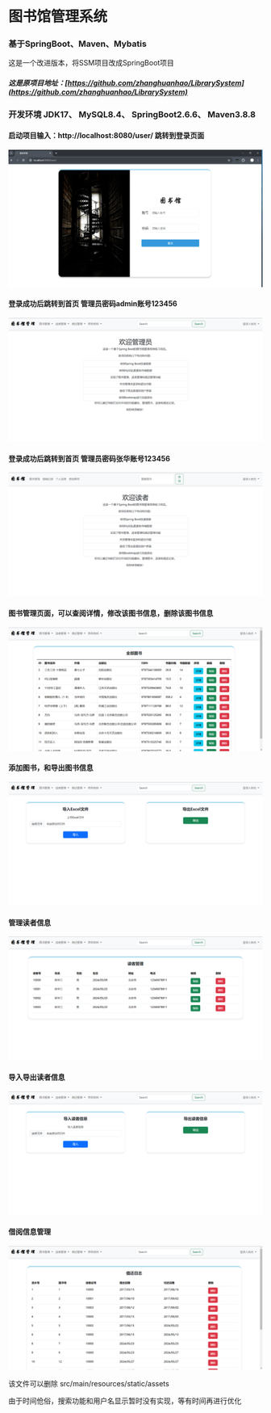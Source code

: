 # 图书馆管理系统

### 基于SpringBoot、Maven、Mybatis

这是一个改进版本，将SSM项目改成SpringBoot项目
##### 这是原项目地址：[https://github.com/zhanghuanhao/LibrarySystem](https://github.com/zhanghuanhao/LibrarySystem)

### 开发环境 JDK17、 MySQL8.4、 SpringBoot2.6.6、 Maven3.8.8  

#### 启动项目输入：http://localhost:8080/user/ 跳转到登录页面
<img src="./src/main/resources/static/assets/登录.png" alt="登录界面">

#### 登录成功后跳转到首页 管理员密码admin账号123456
<img src="./src/main/resources/static/assets/管理员首页.png" alt="管理首页">

#### 登录成功后跳转到首页 管理员密码张华账号123456
<img src="./src/main/resources/static/assets/用户首页.png" alt="用户首页">

#### 图书管理页面，可以查阅详情，修改该图书信息，删除该图书信息
<img src="./src/main/resources/static/assets/图书管理界面.png" alt="图书管理">

#### 添加图书，和导出图书信息
<img src="./src/main/resources/static/assets/图书信息导入导出.png" alt="添加图书">

#### 管理读者信息
<img src="./src/main/resources/static/assets/读者管理.png" alt="读者管理">

#### 导入导出读者信息
<img src="./src/main/resources/static/assets/读者导入导出.png" alt="读者导入导出">

#### 借阅信息管理
<img src="./src/main/resources/static/assets/借还管理.png" alt="借还日志">

该文件可以删除
src/main/resources/static/assets </br>

由于时间伧俗，搜索功能和用户名显示暂时没有实现，等有时间再进行优化

